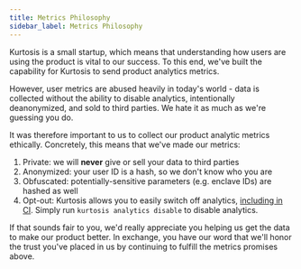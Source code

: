 ```yaml
---
title: Metrics Philosophy
sidebar_label: Metrics Philosophy
---
```


Kurtosis is a small startup, which means that understanding how users are using the product is vital to our success. To this end, we've built the capability for Kurtosis to send product analytics metrics.

However, user metrics are abused heavily in today's world - data is collected without the ability to disable analytics, intentionally deanonymized, and sold to third parties. We hate it as much as we're guessing you do.

It was therefore important to us to collect our product analytic metrics ethically. Concretely, this means that we've made our metrics:

1. Private: we will **never** give or sell your data to third parties
1. Anonymized: your user ID is a hash, so we don't know who you are
1. Obfuscated: potentially-sensitive parameters (e.g. enclave IDs) are hashed as well
1. Opt-out: Kurtosis allows you to easily switch off analytics, [including in CI](../guides/running-in-ci.md). Simply run `kurtosis analytics disable` to disable analytics.

If that sounds fair to you, we'd really appreciate you helping us get the data to make our product better. In exchange, you have our word that we'll honor the trust you've placed in us by continuing to fulfill the metrics promises above.
